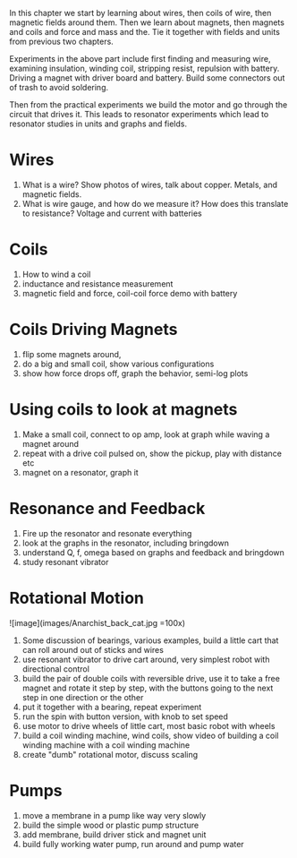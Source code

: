 In this chapter we start by learning about wires, then coils of wire, then magnetic fields around them.  Then we learn about magnets, then magnets and coils and force and mass and the. Tie it together with fields and units from previous two chapters.  

Experiments in the above part include first finding and measuring wire, examining insulation, winding coil, stripping resist, repulsion with battery.  Driving a magnet with driver board and battery.  Build some connectors out of trash to avoid soldering.  

Then from the practical experiments we build the motor and go through the circuit that drives it.  This leads to resonator experiments which lead to resonator studies in units and graphs and fields.  


# Wires

1. What is a wire?  Show photos of wires, talk about copper.  Metals, and magnetic fields. 
2. What is wire gauge, and how do we measure it?  How does this translate to resistance? Voltage and current with batteries

# Coils

1. How to wind a coil
2. inductance and resistance measurement
3. magnetic field and force, coil-coil force demo with battery

# Coils Driving Magnets

1. flip some magnets around, 
2. do a big and small coil, show various configurations
3. show how force drops off, graph the behavior, semi-log plots 

# Using coils to look at magnets

1. Make a small coil, connect to op amp, look at graph while waving a magnet around
2. repeat with a drive coil pulsed on, show the pickup, play with distance etc
3. magnet on a resonator, graph it

# Resonance and Feedback

1. Fire up the resonator and resonate everything
2. look at the graphs in the resonator, including bringdown
3. understand Q, f, omega based on graphs and feedback and bringdown 
4. study resonant vibrator

# Rotational Motion
![image](images/Anarchist_back_cat.jpg =100x) 

1. Some discussion of bearings, various examples, build a little cart that can roll around out of sticks and wires
2. use resonant vibrator to drive cart around, very simplest robot with directional control 
3. build the pair of double coils with reversible drive, use it to take a free magnet and rotate it step by step, with the buttons going to the next step in one direction or the other
4. put it together with a bearing, repeat experiment
5. run the spin with button version, with knob to set speed
6. use motor to drive wheels of little cart, most basic robot with wheels
7. build a coil winding machine, wind coils, show video of building a coil winding machine with a coil winding machine
8. create "dumb" rotational motor, discuss scaling


# Pumps

1. move a membrane in a pump like way very slowly
2. build the simple wood or plastic pump structure
3. add membrane, build driver stick and magnet unit
4. build fully working water pump, run around and pump water

